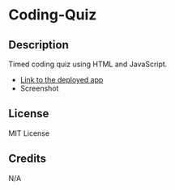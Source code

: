 

  # Coding-Quiz

  ## Description
  Timed coding quiz using HTML and JavaScript.

  * [Link to the deployed app](https://meri1211.github.io/coding-quiz/)
  * Screenshot 


  ## License 
  MIT License

  ## Credits
  N/A